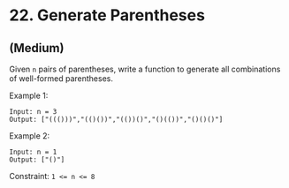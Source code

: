 # 22. Generate Parentheses
## (Medium)

Given `n` pairs of parentheses, write a function to generate all combinations of well-formed parentheses. 

Example 1:

```
Input: n = 3
Output: ["((()))","(()())","(())()","()(())","()()()"]
```

Example 2:

```
Input: n = 1
Output: ["()"]
```

Constraint: `1 <= n <= 8`